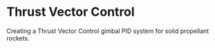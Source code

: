 # Thrust Vector Control
 Creating a Thrust Vector Control gimbal PID system for solid propellant rockets.
